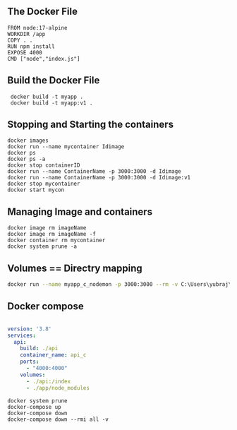 ## The Docker File
```
FROM node:17-alpine
WORKDIR /app
COPY . .
RUN npm install
EXPOSE 4000
CMD ["node","index.js"]
```

## Build the Docker File
```
 docker build -t myapp .
 docker build -t myapp:v1 .
```
## Stopping and Starting the containers
```
docker images
docker run --name mycontainer Idimage
docker ps
docker ps -a
docker stop containerID
docker run --name ContainerName -p 3000:3000 -d Idimage
docker run --name ContainerName -p 3000:3000 -d Idimage:v1
docker stop mycontainer
docker start mycon

```

## Managing Image and containers

```
docker image rm imageName
docker image rm imageName -f
docker container rm mycontainer
docker system prune -a

 ```

## Volumes == Directry mapping
```bash
docker run --name myapp_c_nodemon -p 3000:3000 --rm -v C:\Users\yubraj\Desktop\Coding\Docker:/index -v /Docker/node_modules myapp:nodemon

```

## Docker compose
```yaml

version: '3.8'
services:
  api:
    build: ./api
    container_name: api_c
    ports:
      - "4000:4000"
    volumes:
      - ./api:/index
      - ./app/node_modules
```
```
docker system prune
docker-compose up
docker-compose down
docker-compose down --rmi all -v
```


  

